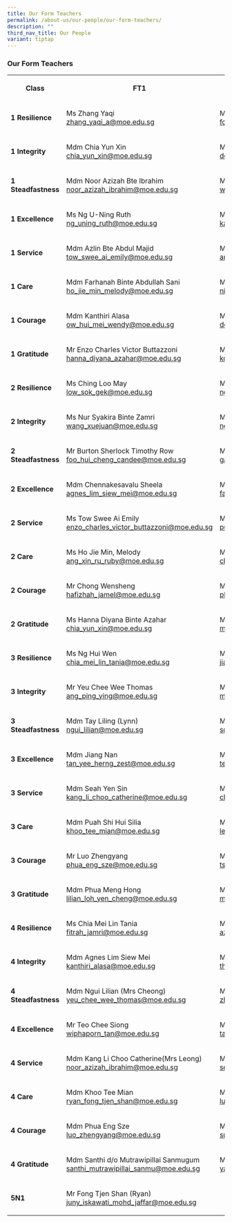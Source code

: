 ```yaml
---
title: Our Form Teachers
permalink: /about-us/our-people/our-form-teachers/
description: ""
third_nav_title: Our People
variant: tiptap
---
```

<h3>Our Form Teachers</h3><table><tbody><tr><th rowspan="1" colspan="1"><p>Class</p></th><th rowspan="1" colspan="1"><p>FT1</p></th><th rowspan="1" colspan="1"><p>FT2</p></th></tr><tr><td rowspan="1" colspan="1"><p><strong>1 Resilience</strong></p></td><td rowspan="1" colspan="1"><p>Ms Zhang Yaqi<br><a href="mailto: zhang_yaqi_a@moe.edu.sg" rel="noopener noreferrer nofollow" target="_blank">zhang_yaqi_a@moe.edu.sg</a></p></td><td rowspan="1" colspan="1"><p>Mdm Foo Hui Cheng Candee <br><a href="mailto: foo_hui_cheng_candee@moe.edu.sg" rel="noopener noreferrer nofollow" target="_blank">foo_hui_cheng_candee@moe.edu.sg</a></p></td></tr><tr><td rowspan="1" colspan="1"><p><strong>1 Integrity</strong></p></td><td rowspan="1" colspan="1"><p>Mdm Chia Yun Xin<br><a href="mailto: chia_yun_xin@moe.edu.sg" rel="noopener noreferrer nofollow" target="_blank">chia_yun_xin@moe.edu.sg</a></p></td><td rowspan="1" colspan="1"><p>Mdm Kasturi d/o Manoselvam (Mrs Vishwa)<br><a href="mailto: do_manoselvam_kasturi@moe.edu.sg" rel="noopener noreferrer nofollow" target="_blank">do_manoselvam_kasturi@moe.edu.sg</a></p></td></tr><tr><td rowspan="1" colspan="1"><p><strong>1 Steadfastness</strong></p></td><td rowspan="1" colspan="1"><p>Mdm Noor Azizah Bte Ibrahim<br><a href="mailto: noor_azizah_ibrahim@moe.edu.sg" rel="noopener noreferrer nofollow" target="_blank">noor_azizah_ibrahim@moe.edu.sg</a></p></td><td rowspan="1" colspan="1"><p>Ms Woon Sher Lin Sheralyn<br><a href="mailto: woon_sher_lin_sheralyn@moe.edu.sg" rel="noopener noreferrer nofollow" target="_blank">woon_sher_lin_sheralyn@moe.edu.sg</a></p></td></tr><tr><td rowspan="1" colspan="1"><p><strong>1 Excellence</strong></p></td><td rowspan="1" colspan="1"><p>Ms Ng U-Ning Ruth<br><a href="mailto: ng_uning_ruth@moe.edu.sg" rel="noopener noreferrer nofollow" target="_blank">ng_uning_ruth@moe.edu.sg</a></p></td><td rowspan="1" colspan="1"><p>Mr Kang Yong Heng<br><a href="mailto: kang_yong_heng@moe.edu.sg" rel="noopener noreferrer nofollow" target="_blank">kang_yong_heng@moe.edu.sg</a></p></td></tr><tr><td rowspan="1" colspan="1"><p><strong>1 Service</strong></p></td><td rowspan="1" colspan="1"><p>Mdm Azlin Bte Abdul Majid<br><a href="mailto: tow_swee_ai_emily@moe.edu.sg" rel="noopener noreferrer nofollow" target="_blank">tow_swee_ai_emily@moe.edu.sg</a></p></td><td rowspan="1" colspan="1"><p>Mdm Chow Pei Yan<br><a href="mailto: amelia_y_dizon@moe.edu.sg" rel="noopener noreferrer nofollow" target="_blank">amelia_y_dizon@moe.edu.sg</a></p></td></tr><tr><td rowspan="1" colspan="1"><p><strong>1 Care</strong></p></td><td rowspan="1" colspan="1"><p>Mdm Farhanah Binte Abdullah Sani<br><a href="mailto: ho_jie_min_melody@moe.edu.sg" rel="noopener noreferrer nofollow" target="_blank">ho_jie_min_melody@moe.edu.sg</a></p></td><td rowspan="1" colspan="1"><p>Mr Ng Qi Qin, Gary <br><a href="mailto: nirmala_k_periyiah@moe.edu.sg" rel="noopener noreferrer nofollow" target="_blank">nirmala_k_periyiah@moe.edu.sg</a></p></td></tr><tr><td rowspan="1" colspan="1"><p><strong>1 Courage</strong></p></td><td rowspan="1" colspan="1"><p>Mdm Kanthiri Alasa <br><a href="mailto: ow_hui_mei_wendy@moe.edu.sg" rel="noopener noreferrer nofollow" target="_blank">ow_hui_mei_wendy@moe.edu.sg</a></p></td><td rowspan="1" colspan="1"><p>Ms Wang Xuejuan<br><a href="mailto: do_manoselvam_kasturi@moe.edu.sg" rel="noopener noreferrer nofollow" target="_blank">do_manoselvam_kasturi@moe.edu.sg</a></p></td></tr><tr><td rowspan="1" colspan="1"><p><strong>1 Gratitude</strong></p></td><td rowspan="1" colspan="1"><p>Mr Enzo Charles Victor Buttazzoni<br><a href="mailto: hanna_diyana_azahar@moe.edu.sg" rel="noopener noreferrer nofollow" target="_blank">hanna_diyana_azahar@moe.edu.sg</a></p></td><td rowspan="1" colspan="1"><p>Ms Tan Wiphaporn<br><a href="mailto: koh_pei_pei_jennifer@moe.edu.sg" rel="noopener noreferrer nofollow" target="_blank">koh_pei_pei_jennifer@moe.edu.sg</a></p></td></tr><tr><td rowspan="1" colspan="1"><p><strong>2 Resilience</strong></p></td><td rowspan="1" colspan="1"><p>Ms Ching Loo May<br><a href="mailto: low_sok_gek@moe.edu.sg" rel="noopener noreferrer nofollow" target="_blank">low_sok_gek@moe.edu.sg</a></p></td><td rowspan="1" colspan="1"><p>Mdm Siti Fatima Binte Azmi<br><a href="mailto: ng_hui_wen_a@moe.edu.sg" rel="noopener noreferrer nofollow" target="_blank">ng_hui_wen_a@moe.edu.sg</a></p></td></tr><tr><td rowspan="1" colspan="1"><p><strong>2 Integrity</strong></p></td><td rowspan="1" colspan="1"><p>Ms Nur Syakira Binte Zamri<br><a href="mailto: wang_xuejuan@moe.edu.sg" rel="noopener noreferrer nofollow" target="_blank">wang_xuejuan@moe.edu.sg</a></p></td><td rowspan="1" colspan="1"><p>Mr Tan Boon Seng<br><a href="mailto: ng_uning_ruth@moe.edu.sg" rel="noopener noreferrer nofollow" target="_blank">ng_uning_ruth@moe.edu.sg</a></p></td></tr><tr><td rowspan="1" colspan="1"><p><strong>2 Steadfastness</strong></p></td><td rowspan="1" colspan="1"><p>Mr Burton Sherlock Timothy Row<br><a href="mailto: foo_hui_cheng_candee@moe.edu.sg" rel="noopener noreferrer nofollow" target="_blank">foo_hui_cheng_candee@moe.edu.sg</a></p></td><td rowspan="1" colspan="1"><p>Ms Carita Chew Meng<br><a href="mailto: gary_ng_qi_qin@moe.edu.sg" rel="noopener noreferrer nofollow" target="_blank">gary_ng_qi_qin@moe.edu.sg</a></p></td></tr><tr><td rowspan="1" colspan="1"><p><strong>2 Excellence</strong></p></td><td rowspan="1" colspan="1"><p>Mdm Chennakesavalu Sheela <br><a href="mailto: agnes_lim_siew_mei@moe.edu.sg" rel="noopener noreferrer nofollow" target="_blank">agnes_lim_siew_mei@moe.edu.sg</a></p></td><td rowspan="1" colspan="1"><p>Mr Mohamed Imran Bin Ishak<br><a href="mailto: farhanah_abdullah_sani@moe.edu.sg" rel="noopener noreferrer nofollow" target="_blank">farhanah_abdullah_sani@moe.edu.sg</a></p></td></tr><tr><td rowspan="1" colspan="1"><p><strong>2 Service</strong></p></td><td rowspan="1" colspan="1"><p>Ms Tow Swee Ai Emily<br><a href="mailto: enzo_charles_victor_buttazzoni@moe.edu.sg" rel="noopener noreferrer nofollow" target="_blank">enzo_charles_victor_buttazzoni@moe.edu.sg</a></p></td><td rowspan="1" colspan="1"><p>Mdm Amelia Y Dizon<br><a href="mailto: puah_shi_hui_silia@moe.edu.sg" rel="noopener noreferrer nofollow" target="_blank">puah_shi_hui_silia@moe.edu.sg</a></p></td></tr><tr><td rowspan="1" colspan="1"><p><strong>2 Care</strong></p></td><td rowspan="1" colspan="1"><p>Ms Ho Jie Min, Melody<br><a href="mailto: ang_xin_ru_ruby@moe.edu.sg" rel="noopener noreferrer nofollow" target="_blank">ang_xin_ru_ruby@moe.edu.sg</a></p></td><td rowspan="1" colspan="1"><p>Mdm Nirmala d/o K Periyiah(Mrs Ganesan)<br><a href="mailto: chew_hui_leng_faith@moe.edu.sg" rel="noopener noreferrer nofollow" target="_blank">chew_hui_leng_faith@moe.edu.sg</a></p></td></tr><tr><td rowspan="1" colspan="1"><p><strong>2 Courage</strong></p></td><td rowspan="1" colspan="1"><p>Mr Chong Wensheng<br><a href="mailto: hafizhah_jamel@moe.edu.sg" rel="noopener noreferrer nofollow" target="_blank">hafizhah_jamel@moe.edu.sg</a></p></td><td rowspan="1" colspan="1"><p>Ms Ow Hui Mei Wendy<br><a href="mailto: phua_meng_hong@moe.edu.sg" rel="noopener noreferrer nofollow" target="_blank">phua_meng_hong@moe.edu.sg</a></p></td></tr><tr><td rowspan="1" colspan="1"><p><strong>2 Gratitude</strong></p></td><td rowspan="1" colspan="1"><p>Ms Hanna Diyana Binte Azahar<br><a href="mailto: chia_yun_xin@moe.edu.sg" rel="noopener noreferrer nofollow" target="_blank">chia_yun_xin@moe.edu.sg</a></p></td><td rowspan="1" colspan="1"><p>Mdm Koh Pei Pei Jennifer<br><a href="mailto: mohamed_izwan_abdul_manan@moe.edu.sg" rel="noopener noreferrer nofollow" target="_blank">mohamed_izwan_abdul_manan@moe.edu.sg</a></p></td></tr><tr><td rowspan="1" colspan="1"><p><strong>3 Resilience</strong></p></td><td rowspan="1" colspan="1"><p>Ms Ng Hui Wen <br><a href="mailto: chia_mei_lin_tania@moe.edu.sg" rel="noopener noreferrer nofollow" target="_blank">chia_mei_lin_tania@moe.edu.sg</a></p></td><td rowspan="1" colspan="1"><p>Mdm Theresa Ong Hwee Fang<br><a href="mailto: jiang_nan@moe.edu.sg" rel="noopener noreferrer nofollow" target="_blank">jiang_nan@moe.edu.sg</a></p></td></tr><tr><td rowspan="1" colspan="1"><p><strong>3 Integrity</strong></p></td><td rowspan="1" colspan="1"><p>Mr Yeu Chee Wee Thomas<br><a href="mailto: ang_ping_ying@moe.edu.sg" rel="noopener noreferrer nofollow" target="_blank">ang_ping_ying@moe.edu.sg</a></p></td><td rowspan="1" colspan="1"><p>Ms Siti Mariah Binte Omar<br><a href="mailto: mohamed_fauzi_husin@moe.edu.sg" rel="noopener noreferrer nofollow" target="_blank">mohamed_fauzi_husin@moe.edu.sg</a></p></td></tr><tr><td rowspan="1" colspan="1"><p><strong>3 Steadfastness</strong></p></td><td rowspan="1" colspan="1"><p>Mdm Tay Liling (Lynn)<br><a href="mailto: ngui_lilian@moe.edu.sg" rel="noopener noreferrer nofollow" target="_blank">ngui_lilian@moe.edu.sg</a></p></td><td rowspan="1" colspan="1"><p>Mdm Song Weina<br><a href="mailto: song_weina@moe.edu.sg" rel="noopener noreferrer nofollow" target="_blank">song_weina@moe.edu.sg</a></p></td></tr><tr><td rowspan="1" colspan="1"><p><strong>3 Excellence</strong></p></td><td rowspan="1" colspan="1"><p>Mdm Jiang Nan<br><a href="mailto: tan_yee_herng_zest@moe.edu.sg" rel="noopener noreferrer nofollow" target="_blank">tan_yee_herng_zest@moe.edu.sg</a></p></td><td rowspan="1" colspan="1"><p>Mdm Yamuna Rani d/o Rajagopal<br><a href="mailto: teo_chee_siong@moe.edu.sg" rel="noopener noreferrer nofollow" target="_blank">teo_chee_siong@moe.edu.sg</a></p></td></tr><tr><td rowspan="1" colspan="1"><p><strong>3 Service</strong></p></td><td rowspan="1" colspan="1"><p>Mdm Seah Yen Sin<br><a href="mailto: kang_li_choo_catherine@moe.edu.sg" rel="noopener noreferrer nofollow" target="_blank">kang_li_choo_catherine@moe.edu.sg</a></p></td><td rowspan="1" colspan="1"><p>Ms Ang Xin Ru Ruby<br><a href="mailto: chong_wensheng@moe.edu.sg" rel="noopener noreferrer nofollow" target="_blank">chong_wensheng@moe.edu.sg</a></p></td></tr><tr><td rowspan="1" colspan="1"><p><strong>3 Care</strong></p></td><td rowspan="1" colspan="1"><p>Mdm Puah Shi Hui Silia<br><a href="mailto: khoo_tee_mian@moe.edu.sg" rel="noopener noreferrer nofollow" target="_blank">khoo_tee_mian@moe.edu.sg</a></p></td><td rowspan="1" colspan="1"><p>Mr Mohamad Fauzi Bin Mohd Husin<br><a href="mailto: lee_pei_ting_doris@moe.edu.sg" rel="noopener noreferrer nofollow" target="_blank">lee_pei_ting_doris@moe.edu.sg</a></p></td></tr><tr><td rowspan="1" colspan="1"><p><strong>3 Courage</strong></p></td><td rowspan="1" colspan="1"><p>Mr Luo Zhengyang<br><a href="mailto: phua_eng_sze@moe.edu.sg" rel="noopener noreferrer nofollow" target="_blank">phua_eng_sze@moe.edu.sg</a></p></td><td rowspan="1" colspan="1"><p>Mdm Hafizhah Jamel<br><a href="mailto: tsang_wing_han@moe.edu.sg" rel="noopener noreferrer nofollow" target="_blank">tsang_wing_han@moe.edu.sg</a></p></td></tr><tr><td rowspan="1" colspan="1"><p><strong>3 Gratitude</strong></p></td><td rowspan="1" colspan="1"><p>Mdm Phua Meng Hong<br><a href="mailto: lilian_loh_yen_cheng@moe.edu.sg" rel="noopener noreferrer nofollow" target="_blank">lilian_loh_yen_cheng@moe.edu.sg</a></p></td><td rowspan="1" colspan="1"><p>Mr Mohamed Izwan Bin Abdul Manan<br><a href="mailto: marcus_lau_shao_yu@moe.edu.sg" rel="noopener noreferrer nofollow" target="_blank">marcus_lau_shao_yu@moe.edu.sg</a></p></td></tr><tr><td rowspan="1" colspan="1"><p><strong>4 Resilience</strong></p></td><td rowspan="1" colspan="1"><p>Ms Chia Mei Lin Tania<br><a href="mailto: fitrah_jamri@moe.edu.sg" rel="noopener noreferrer nofollow" target="_blank">fitrah_jamri@moe.edu.sg</a></p></td><td rowspan="1" colspan="1"><p>Mdm Fitrah Binte Jamri<br><a href="mailto: azlin_abdul_majid@moe.edu.sg" rel="noopener noreferrer nofollow" target="_blank">azlin_abdul_majid@moe.edu.sg</a></p></td></tr><tr><td rowspan="1" colspan="1"><p><strong>4 Integrity</strong></p></td><td rowspan="1" colspan="1"><p>Mdm Agnes Lim Siew Mei <br><a href="mailto: kanthiri_alasa@moe.edu.sg" rel="noopener noreferrer nofollow" target="_blank">kanthiri_alasa@moe.edu.sg</a></p></td><td rowspan="1" colspan="1"><p>Mdm Ang Ping Ying<br><a href="mailto: theresa_ong_hwee_fang@moe.edu.sg" rel="noopener noreferrer nofollow" target="_blank">theresa_ong_hwee_fang@moe.edu.sg</a></p></td></tr><tr><td rowspan="1" colspan="1"><p><strong>4 Steadfastness</strong></p></td><td rowspan="1" colspan="1"><p>Mdm Ngui Lilian (Mrs Cheong) <br><a href="mailto: yeu_chee_wee_thomas@moe.edu.sg" rel="noopener noreferrer nofollow" target="_blank">yeu_chee_wee_thomas@moe.edu.sg</a></p></td><td rowspan="1" colspan="1"><p>Mdm Chew Hui Leng Faith<br><a href="mailto: zhang_yaqi_a@moe.edu.sg" rel="noopener noreferrer nofollow" target="_blank">zhang_yaqi_a@moe.edu.sg</a></p></td></tr><tr><td rowspan="1" colspan="1"><p><strong>4 Excellence</strong></p></td><td rowspan="1" colspan="1"><p>Mr Teo Chee Siong <br><a href="mailto: wiphaporn_tan@moe.edu.sg" rel="noopener noreferrer nofollow" target="_blank">wiphaporn_tan@moe.edu.sg</a></p></td><td rowspan="1" colspan="1"><p>Mr Tan Yee Herng (Zest)<br><a href="mailto: tay_liling@moe.edu.sg" rel="noopener noreferrer nofollow" target="_blank">tay_liling@moe.edu.sg</a></p></td></tr><tr><td rowspan="1" colspan="1"><p><strong>4 Service</strong></p></td><td rowspan="1" colspan="1"><p>Mdm Kang Li Choo Catherine(Mrs Leong)<br><a href="mailto: noor_azizah_ibrahim@moe.edu.sg" rel="noopener noreferrer nofollow" target="_blank">noor_azizah_ibrahim@moe.edu.sg</a></p></td><td rowspan="1" colspan="1"><p>Mr Daniel Chan Chong Weng<br><a href="mailto: seah_yen_sin@moe.edu.sg" rel="noopener noreferrer nofollow" target="_blank">seah_yen_sin@moe.edu.sg</a></p></td></tr><tr><td rowspan="1" colspan="1"><p><strong>4 Care</strong></p></td><td rowspan="1" colspan="1"><p>Mdm Khoo Tee Mian<br><a href="mailto: ryan_fong_tjen_shan@moe.edu.sg" rel="noopener noreferrer nofollow" target="_blank">ryan_fong_tjen_shan@moe.edu.sg</a></p></td><td rowspan="1" colspan="1"><p>Mdm Lee Pei Ting Doris <br><a href="mailto: lui_ying_jie@moe.edu.sg" rel="noopener noreferrer nofollow" target="_blank">lui_ying_jie@moe.edu.sg</a></p></td></tr><tr><td rowspan="1" colspan="1"><p><strong>4 Courage</strong></p></td><td rowspan="1" colspan="1"><p>Mdm Phua Eng Sze<br><a href="mailto: luo_zhengyang@moe.edu.sg" rel="noopener noreferrer nofollow" target="_blank">luo_zhengyang@moe.edu.sg</a></p></td><td rowspan="1" colspan="1"><p>Ms Tsang Wing Han<br><a href="mailto: sumitha_padmanathan@moe.edu.sg" rel="noopener noreferrer nofollow" target="_blank">sumitha_padmanathan@moe.edu.sg</a></p></td></tr><tr><td rowspan="1" colspan="1"><p><strong>4 Gratitude</strong></p></td><td rowspan="1" colspan="1"><p>Mdm Santhi d/o Mutrawipillai Sanmugum<br><a href="mailto: santhi_mutrawipillai_sanmu@moe.edu.sg" rel="noopener noreferrer nofollow" target="_blank">santhi_mutrawipillai_sanmu@moe.edu.sg</a></p></td><td rowspan="1" colspan="1"><p>Mr Marcus Lau Shao Yu<br><a href="mailto: yamuna_rani_rajagopal@moe.edu.sg" rel="noopener noreferrer nofollow" target="_blank">yamuna_rani_rajagopal@moe.edu.sg</a></p></td></tr><tr><td rowspan="1" colspan="1"><p><strong>5N1</strong></p></td><td rowspan="1" colspan="1"><p>Mr Fong Tjen Shan (Ryan)<br><a href="mailto: juny_iskawati_mohd_jaffar@moe.edu.sg" rel="noopener noreferrer nofollow" target="_blank">juny_iskawati_mohd_jaffar@moe.edu.sg</a></p></td><td rowspan="1" colspan="1"><p></p></td></tr></tbody></table><p></p>
